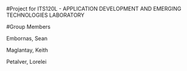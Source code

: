 #Project for ITS120L - APPLICATION DEVELOPMENT AND EMERGING TECHNOLOGIES LABORATORY


#Group Members

Embornas, Sean

Maglantay, Keith

Petalver, Lorelei
